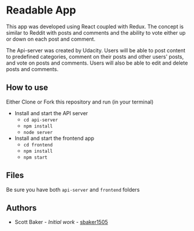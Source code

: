 # Readable App

This app was developed using React coupled with Redux. The concept is similar to Reddit with posts and comments and the ability to vote either up or down on each post and comment.

The Api-server was created by Udacity. Users will be able to post content to predefined categories, comment on their posts and other users' posts, and vote on posts and comments. Users will also be able to edit and delete posts and comments.

## How to use

Either Clone or Fork this repository and run (in your terminal)

* Install and start the API server
    - `cd api-server`
    - `npm install`
    - `node server`
* Install and start the frontend app
    - `cd frontend`
    - `npm install`
    - `npm start`

## Files

Be sure you have both `api-server` and `frontend` folders

## Authors

- Scott Baker - _Initial work_ - [sbaker1505](https://github.com/sbaker1505)
